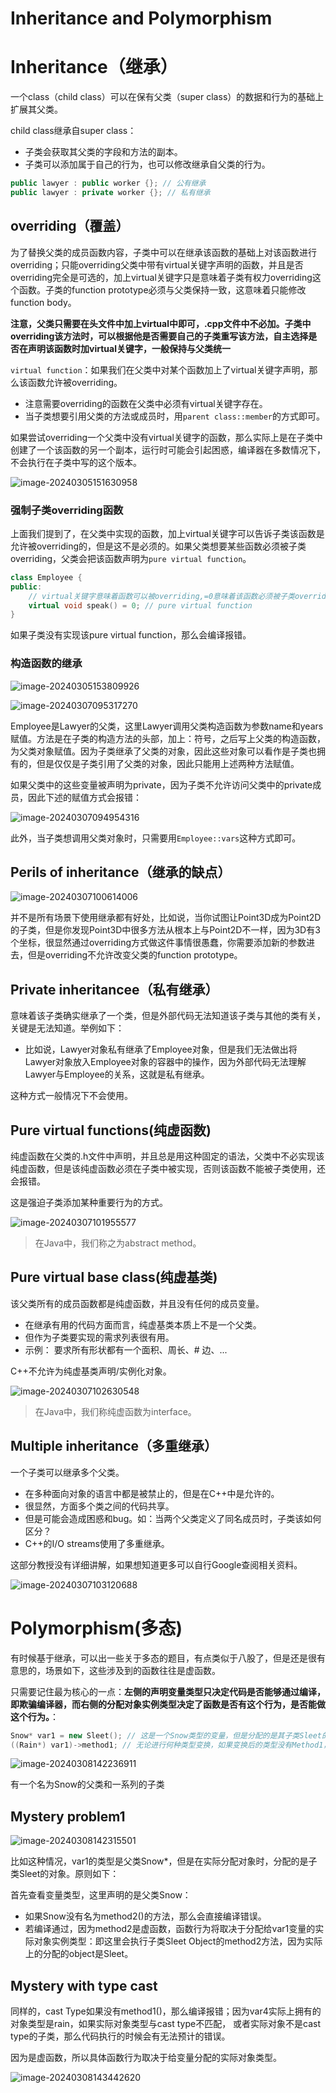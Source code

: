 # Inheritance and Polymorphism

# Inheritance（继承）

一个class（child class）可以在保有父类（super class）的数据和行为的基础上扩展其父类。

child class继承自super class：

- 子类会获取其父类的字段和方法的副本。
- 子类可以添加属于自己的行为，也可以修改继承自父类的行为。

```c++
public lawyer : public worker {}; // 公有继承
public lawyer : private worker {}; // 私有继承
```

## overriding（覆盖）

为了替换父类的成员函数内容，子类中可以在继承该函数的基础上对该函数进行overriding；只能overriding父类中带有virtual关键字声明的函数，并且是否overriding完全是可选的，加上virtual关键字只是意味着子类有权力overriding这个函数。子类的function prototype必须与父类保持一致，这意味着只能修改function body。

**注意，父类只需要在头文件中加上virtual中即可，.cpp文件中不必加。子类中overriding该方法时，可以根据他是否需要自己的子类重写该方法，自主选择是否在声明该函数时加virtual关键字，一般保持与父类统一**

`virtual function`：如果我们在父类中对某个函数加上了virtual关键字声明，那么该函数允许被overriding。

- 注意需要overriding的函数在父类中必须有virtual关键字存在。
- 当子类想要引用父类的方法或成员时，用`parent class::member`的方式即可。

如果尝试overriding一个父类中没有virtual关键字的函数，那么实际上是在子类中创建了一个该函数的另一个副本，运行时可能会引起困惑，编译器在多数情况下，不会执行在子类中写的这个版本。

![image-20240305151630958](./assets/image-20240305151630958.png)

### 强制子类overriding函数

上面我们提到了，在父类中实现的函数，加上virtual关键字可以告诉子类该函数是允许被overriding的，但是这不是必须的。如果父类想要某些函数必须被子类overriding，父类会把该函数声明为`pure virtual function`。

```c++
class Employee {
public:
    // virtual关键字意味着函数可以被overriding,=0意味着该函数必须被子类overriding，加了强制效果。
    virtual void speak() = 0; // pure virtual function
}
```

如果子类没有实现该pure virtual function，那么会编译报错。

### 构造函数的继承

![image-20240305153809926](./assets/image-20240305153809926.png)

![image-20240307095317270](./assets/image-20240307095317270.png)

Employee是Lawyer的父类，这里Lawyer调用父类构造函数为参数name和years赋值。方法是在子类的构造方法的头部，加上：符号，之后写上父类的构造函数，为父类对象赋值。因为子类继承了父类的对象，因此这些对象可以看作是子类也拥有的，但是仅仅是子类引用了父类的对象，因此只能用上述两种方法赋值。

如果父类中的这些变量被声明为private，因为子类不允许访问父类中的private成员，因此下述的赋值方式会报错：

![image-20240307094954316](./assets/image-20240307094954316.png)

此外，当子类想调用父类对象时，只需要用`Employee::vars`这种方式即可。

## Perils of inheritance（继承的缺点）

![image-20240307100614006](./assets/image-20240307100614006.png)

并不是所有场景下使用继承都有好处，比如说，当你试图让Point3D成为Point2D的子类，但是你发现Point3D中很多方法从根本上与Point2D不一样，因为3D有3个坐标，很显然通过overriding方式做这件事情很愚蠢，你需要添加新的参数进去，但是overriding不允许改变父类的function prototype。

## Private inheritancee（私有继承）

意味着该子类确实继承了一个类，但是外部代码无法知道该子类与其他的类有关，关键是无法知道。举例如下：

- 比如说，Lawyer对象私有继承了Employee对象，但是我们无法做出将Lawyer对象放入Employee对象的容器中的操作，因为外部代码无法理解Lawyer与Employee的关系，这就是私有继承。

这种方式一般情况下不会使用。

##  Pure virtual functions(纯虚函数)

纯虚函数在父类的.h文件中声明，并且总是用这种固定的语法，父类中不必实现该纯虚函数，但是该纯虚函数必须在子类中被实现，否则该函数不能被子类使用，还会报错。

这是强迫子类添加某种重要行为的方式。

![image-20240307101955577](./assets/image-20240307101955577.png)

> 在Java中，我们称之为abstract method。

## Pure virtual base class(纯虚基类)

该父类所有的成员函数都是纯虚函数，并且没有任何的成员变量。

- 在继承有用的代码方面而言，纯虚基类本质上不是一个父类。
- 但作为子类要实现的需求列表很有用。
- 示例： 要求所有形状都有一个面积、周长、# 边、...

C++不允许为纯虚基类声明/实例化对象。

![image-20240307102630548](./assets/image-20240307102630548.png)

> 在Java中，我们称纯虚函数为interface。

## Multiple inheritance（多重继承）

一个子类可以继承多个父类。

- 在多种面向对象的语言中都是被禁止的，但是在C++中是允许的。
- 很显然，方面多个类之间的代码共享。
- 但是可能会造成困惑和bug。如：当两个父类定义了同名成员时，子类该如何区分？
- C++的I/O streams使用了多重继承。

这部分教授没有详细讲解，如果想知道更多可以自行Google查阅相关资料。

![image-20240307103120688](./assets/image-20240307103120688.png)

# Polymorphism(多态)

有时候基于继承，可以出一些关于多态的题目，有点类似于八股了，但是还是很有意思的，场景如下，这些涉及到的函数往往是虚函数。

只需要记住最为核心的一点：**左侧的声明变量类型只决定代码是否能够通过编译，即欺骗编译器，而右侧的分配对象实例类型决定了函数是否有这个行为，是否能做这个行为。**：

```c++
Snow* var1 = new Sleet(); // 这是一个Snow类型的变量，但是分配的是其子类Sleet的对象实例
((Rain*) var1)->method1; // 无论进行何种类型变换，如果变换后的类型没有Method1，就会编译失败，但是一旦编译成功，那么函数的行为只会取决于Sleet类，如果Sleet没有Method1，那么会直接崩溃
```





![image-20240308142236911](./assets/image-20240308142236911.png)

有一个名为Snow的父类和一系列的子类

## Mystery problem1

![image-20240308142315501](./assets/image-20240308142315501.png)

比如这种情况，var1的类型是父类Snow*，但是在实际分配对象时，分配的是子类Sleet的对象。原则如下：

首先查看变量类型，这里声明的是父类Snow：

- 如果Snow没有名为method2()的方法，那么会直接编译错误。
- 若编译通过，因为method2是虚函数，函数行为将取决于分配给var1变量的实际对象实例类型：即这里会执行子类Sleet Object的method2方法，因为实际上的分配的object是Sleet。

## Mystery with type cast

同样的，cast Type如果没有method1()，那么编译报错；因为var4实际上拥有的对象类型是rain，如果实际对象类型与cast type不匹配， 或者实际对象不是cast type的子类，那么代码执行的时候会有无法预计的错误。

因为是虚函数，所以具体函数行为取决于给变量分配的实际对象类型。

![image-20240308143442620](./assets/image-20240308143442620.png)
